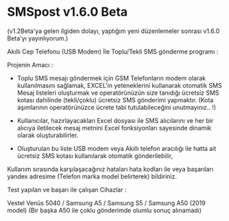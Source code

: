 # SMSpost v1.6.0 Beta

(v1.2Beta'ya gelen ilgiden dolayı, yaptığım yeni düzenlemeler sonrası v1.6.0 Beta'yı yayınlıyorum.)

Akıllı Cep Telefonu (USB Modem) İle Toplu/Tekli SMS gönderme programı :

Projenin Amacı :

 - Toplu SMS mesajı göndermek için GSM Telefonların modem olarak kullanılmasını sağlamak, EXCEL'in yeteneklerini kullanarak otomatik SMS Mesaj listeleri oluşturmak 
   ve operatörünüzün size tanıdığı ücretsiz SMS kotası dahilinde (tekli/çoklu) ücretsiz SMS gönderimi yapmaktır.
   (Kota aşımlarının operatörünüzce ücrete tabi tutulabileceğini unutmayınız.. !)
 
 - Kullanıcılar, hazırlayacakları Excel dosyası ile SMS alıcılarını ve her bir alıcıya iletilecek mesaj metnini Excel fonksiyonları sayesinde dinamik olarak      oluşturabilirler.
 
 - Oluşturulan bu liste USB modem veya Akıllı telefon aracılığı ile hatta ait ücretsiz SMS kotası kullanılarak otomatik gönderilebilir,
 
 Kullanım sırasında karşılaşacağınız hataları hata kodları ile veya başarıları yandex adresime (Telefon marka model belirterek) bildiriniz. 
 
 Test yapılan ve başarı ile çalışan Cihazlar :
 
 Vestel Venüs 5040 / 
 Samsung A5 / 
 Samsung S5 / 
 Samsung A50 (2019 model) (Bir başka A50 ile çoklu gönderimde olumlu sonuç alınamadı)
